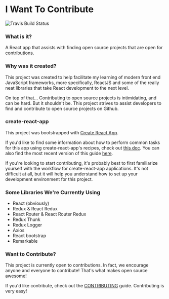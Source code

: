 # I Want To Contribute

![Travis Build Status](https://travis-ci.org/tmobaird/i-want-to-contribute.svg?branch=master)

### What is it?
A React app that assists with finding open source projects that are open for contributions.

### Why was it created?

This project was created to help facilitate my learning of modern front end JavaScript frameworks, more specifically, ReactJS and some of the really neat libraries that take React development to the next level.

On top of that... Contributing to open source projects is intimidating, and can be hard. But it shouldn't be. This project strives to assist developers to find and contribute to open source projects on Github.

### create-react-app

This project was bootstrapped with [Create React App](https://github.com/facebookincubator/create-react-app).

If you'd like to find some information about how to perform common tasks for this app
using create-react-app's recipes, check out [this doc]().
You can also find the most recent version of this guide [here](https://github.com/facebookincubator/create-react-app/blob/master/packages/react-scripts/template/README.md).

If you're looking to start contributing, it's probably best to first familiarize yourself with the workflow for create-react-app applications. It's not difficult at all, but it will help you understand how to set up your development environment for this project.

### Some Libraries We're Currently Using

- React (obviously)
- Redux & React Redux
- React Router & React Router Redux
- Redux Thunk
- Redux Logger
- Axios
- React bootstrap
- Remarkable

### Want to Contribute?

This project is currently open to contributions. In fact, we encourage anyone and everyone to contribute! That's what makes open source awesome!

If you'd like contribute, check out the [CONTRIBUTING]() guide. Contributing is very easy!
